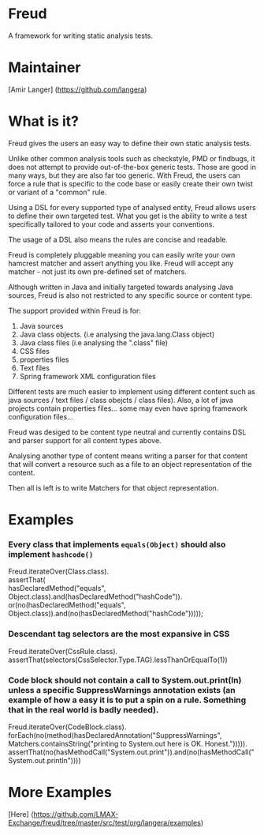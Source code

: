 Freud
=====

A framework for writing static analysis tests.

Maintainer
==========

[Amir Langer] (https://github.com/langera)

What is it?
===========

Freud gives the users an easy way to define their own static analysis tests.
 
Unlike other common analysis tools such as checkstyle, PMD or findbugs, it does not attempt to provide out-of-the-box generic tests. Those are good in many ways, but they are also far too generic. With Freud, the users can force a rule that is specific to the code base or easily create their own twist or variant of a "common" rule.

Using a DSL for every supported type of analysed entity, Freud allows users to define their own targeted test. What you get is the ability to write a test specifically tailored to your code and asserts your conventions.

The usage of a DSL also means the rules are concise and readable.

Freud is completely pluggable meaning you can easily write your own hamcrest matcher and assert anything you like. Freud will accept any matcher - not just its own pre-defined set of matchers.

Although written in Java and initially targeted towards analysing Java sources, Freud is also not restricted to any specific source or content type.

The support provided within Freud is for:

1. Java sources
2. Java class objects. (i.e analysing the java.lang.Class object)
3. Java class files (i.e analysing the ".class" file)
4. CSS files
5. properties files
6. Text files
7. Spring framework XML configuration files

Different tests are much easier to implement using different content such as java sources / text files / class obejcts / class files). Also, a lot of java projects contain properties files... some may even have spring framework configuration files...

Freud was desiged to be content type neutral and currently contains DSL and parser support for all content types above.

Analysing another type of content means writing a parser for that content that will convert a resource such as a file to an object representation of the content.

Then all is left is to write Matchers for that object representation.

Examples
========

### Every class that implements `equals(Object)` should also implement `hashcode()`

   Freud.iterateOver(Class.class).  
	assertThat(  
		hasDeclaredMethod("equals", Object.class).and(hasDeclaredMethod("hashCode")).  
		or(no(hasDeclaredMethod("equals", Object.class)).and(no(hasDeclaredMethod("hashCode")))));  
		  
### Descendant tag selectors are the most expansive in CSS 

   Freud.iterateOver(CssRule.class).  
	assertThat(selectors(CssSelector.Type.TAG).lessThanOrEqualTo(1))  

### Code block should not contain a call to System.out.print(ln) unless a specific SuppressWarnings annotation exists (an example of how a easy it is to put a spin on a rule. Something that in the real world is badly needed).

   Freud.iterateOver(CodeBlock.class).  
	forEach(no(method(hasDeclaredAnnotation("SuppressWarnings", Matchers.containsString("printing to System.out here is OK. Honest."))))).  
	assertThat(no(hasMethodCall("System.out.print")).and(no(hasMethodCall("System.out.println"))))  
                

More Examples
=============

[Here] (https://github.com/LMAX-Exchange/freud/tree/master/src/test/org/langera/examples)